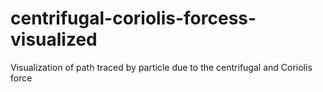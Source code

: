 # centrifugal-coriolis-forcess-visualized
Visualization of path traced by particle due to the centrifugal and Coriolis force
